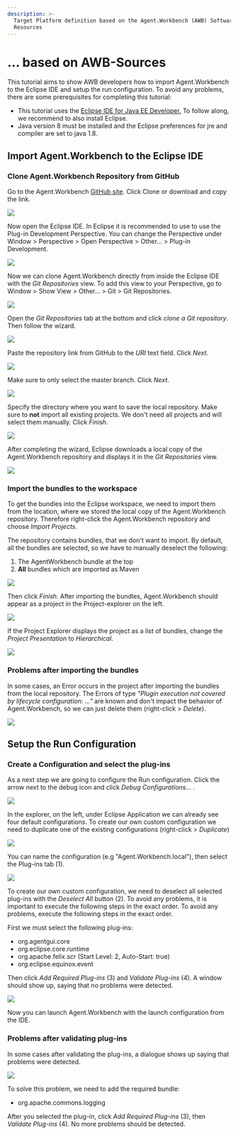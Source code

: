 ```yaml
---
description: >-
  Target Platform definition based on the Agent.Workbench (AWB) Software
  Resources
---
```


# ... based on AWB-Sources

This tutorial aims to show AWB developers how to import Agent.Workbench to the Eclipse IDE and setup the run configuration. To avoid any problems, there are some prerequisites for completing this tutorial:

* This tutorial uses the [Eclipse IDE for Java EE Developer.](https://www.eclipse.org/downloads/) To follow along, we recommend to also install Eclipse.
* Java version 8 must be installed and the Eclipse preferences for jre and compiler are set to java 1.8.

## Import Agent.Workbench to the Eclipse IDE

### Clone Agent.Workbench Repository from GitHub

Go to the Agent.Workbench [GitHub site](https://github.com/EnFlexIT/AgentWorkbench). Click Clone or download and copy the link.

![](../../.gitbook/assets/github_clone_awb.jpg)

Now open the Eclipse IDE. In Eclipse it is recommended to use to use the Plug-in Development Perspective. You can change the Perspective under Window &gt; Perspective &gt; Open Perspective  &gt; Other... &gt; Plug-in Development.

![](../../.gitbook/assets/plugindevelopment.jpg)

Now we can clone Agent.Workbench directly from inside the Eclipse IDE with the _Git Repositories_ view. To add this view to your Perspective, go to Window &gt; Show View &gt; Other... &gt; Git &gt; Git Repositories.

![](../../.gitbook/assets/showview_git.jpg)

Open the _Git Repositories_ tab at the bottom and click _clone a Git repository_. Then follow the wizard. 

![](../../.gitbook/assets/git_tab.jpg)

Paste the repository link from GitHub to the _URI_ text field. Click _Next_.

![](../../.gitbook/assets/clonegitrepowizard1.jpg)

Make sure to only select the master branch. Click _Next_.

![](../../.gitbook/assets/clonegitrepowizard2.jpg)

Specify the directory where you want to save the local repository. Make sure to **not** import all existing projects. We don't need all projects and will select them manually. Click _Finish_.

![](../../.gitbook/assets/clonegitrepowizard3.jpg)

After completing the wizard, Eclipse downloads a local copy of the Agent.Workbench repository and displays it in the _Git Repositories_ view.

![](../../.gitbook/assets/gitrepotab.jpg)

### Import the bundles to the workspace

To get the bundles into the Eclipse workspace, we need to import them from the location, where we stored the local copy of the Agent.Workbench repository. Therefore right-click the Agent.Workbench repository and choose _Import Projects_. 

The repository contains bundles, that we don't want to import. By default, all the bundles are selected, so we have to manually deselect the following:

1. The AgentWorkbench bundle at the top
2. **All** bundles which are imported as Maven

![](../../.gitbook/assets/importawbprojects.jpg)

Then click _Finish_. After importing the bundles, Agent.Workbench should appear as a project in the Project-explorer on the left.

![](../../.gitbook/assets/projectimport.jpg)

If the Project Explorer displays the project as a list of bundles, change the _Project Presentation_ to _Hierarchical_.

![](../../.gitbook/assets/projectpresentation.jpg)

### Problems after importing the bundles

In some cases, an Error occurs in the project after importing the bundles from the local repository.  The Errors of type _"Plugin execution not covered by lifecycle configuration: ..."_ are known and don't impact the behavior of Agent.Workbench, so we can just delete them \(right-click &gt; _Delete_\).

![](../../.gitbook/assets/deleteerrors.jpg)

## Setup the Run Configuration

### Create a Configuration and select the plug-ins

As  a next step we are going to configure the Run configuration. Click the arrow next to the debug icon and click _Debug Configurations..._ .

![](../../.gitbook/assets/debugconfig.jpg)

In the explorer, on the left, under Eclipse Application we can already see four default configurations. To create our own custom configuration we need to duplicate one of the existing configurations \(right-click &gt; _Duplicate_\)

![](../../.gitbook/assets/debugconfigduplicate2.jpg)

You can name the configuration \(e.g "Agent.Workbench.local"\), then select the Plug-ins tab \(1\).

![](../../.gitbook/assets/configuredebugconfig.jpg)

To create our own custom configuration, we need to deselect all selected plug-ins with the _Deselect All_ button \(2\). To avoid any problems, it is important to execute the following steps in the exact order. To avoid any problems, execute the following steps in the exact order.

First we must select the following plug-ins:

* org.agentgui.core 
* org.eclipse.core.runtime 
* org.apache.felix.scr \(Start Level: 2, Auto-Start: true\)
* org.eclipse.equinox.event

Then click _Add Required Plug-ins_ \(3\) and _Validate Plug-ins_ \(4\). A window should show up, saying that no problems were detected.

![](../../.gitbook/assets/confignoproblems.jpg)

Now you can launch Agent.Workbench with the launch configuration from the IDE.

### Problems after validating plug-ins

In some cases after validating the plug-ins, a dialogue shows up saying that problems were detected.

![](../../.gitbook/assets/xmlgraphicsproblem.jpg)

To solve this problem, we need to add the required bundle:

* org.apache.commons.logging

After you selected the plug-in, click _Add Required Plug-ins_ \(3\), then _Validate Plug-ins_ \(4\). No more problems should be detected.

